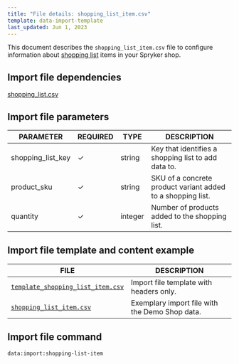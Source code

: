 ```yaml
---
title: "File details: shopping_list_item.csv"
template: data-import-template
last_updated: Jun 1, 2023
---
```


This document describes the `shopping_list_item.csv` file to configure information about [shopping list](/docs/pbc/all/shopping-list-and-wishlist/{{page.version}}/base-shop/shopping-lists-feature-overview/shopping-lists-feature-overview.html) items in your Spryker shop.

## Import file dependencies

[shopping_list.csv](_drafts/data-import/base-shop/file-details-shopping-list.csv.md)

## Import file parameters

| PARAMETER | REQUIRED |  TYPE | DESCRIPTION |
| --- | --- | --- | --- |
| shopping_list_key | &check; | string | Key that identifies a shopping list to add data to. |
|product_sku|&check;|string| SKU of a concrete product variant added to a shopping list.|
|quantity|&check;|integer | Number of products added to the shopping list.|

## Import file template and content example

| FILE | DESCRIPTION |
|---|---|
| [`template_shopping_list_item.csv`](https://spryker.s3.eu-central-1.amazonaws.com/docs/pbc/all/shopping-list-and-wishlist/base-shop/import-and-export-data/file-details-shopping-list-item.csv.md/template_shopping_list_item.csv) | Import file template with headers only. |
| [`shopping_list_item.csv`](https://spryker.s3.eu-central-1.amazonaws.com/docs/pbc/all/shopping-list-and-wishlist/base-shop/import-and-export-data/file-details-shopping-list-item.csv.md/shopping_list_item.csv) | Exemplary import file with the Demo Shop data. |


## Import file command

```bash
data:import:shopping-list-item
```